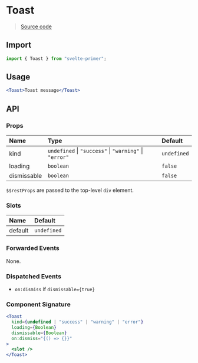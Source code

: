 # Toast

> [Source code](../src/Toast.svelte)

## Import

```js
import { Toast } from "svelte-primer";
```

## Usage

```jsx
<Toast>Toast message</Toast>
```

## API

### Props

| Name        | Type                                                               | Default     |
| :---------- | :----------------------------------------------------------------- | :---------- |
| kind        | `undefined` &#124; `"success"` &#124; `"warning"` &#124; `"error"` | `undefined` |
| loading     | `boolean`                                                          | `false`     |
| dismissable | `boolean`                                                          | `false`     |

`$$restProps` are passed to the top-level `div` element.

### Slots

| Name    | Default     |
| :------ | :---------- |
| default | `undefined` |

### Forwarded Events

None.

### Dispatched Events

- `on:dismiss` if `dismissable={true}`

### Component Signature

```jsx
<Toast
  kind={undefined | "success" | "warning" | "error"}
  loading={Boolean}
  dismissable={Boolean}
  on:dismiss="{() => {}}"
>
  <slot />
</Toast>
```
